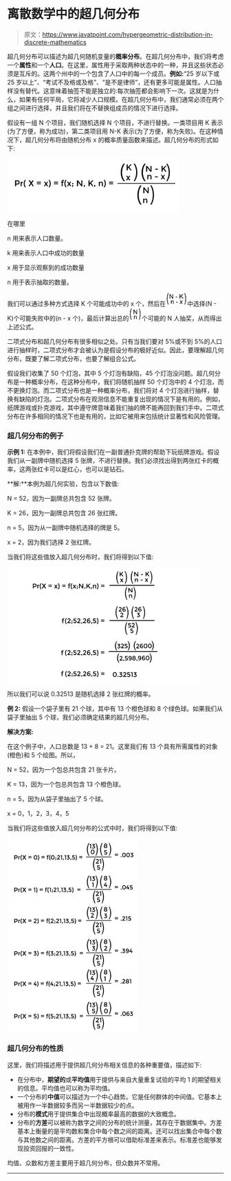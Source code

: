 # 离散数学中的超几何分布

> 原文：<https://www.javatpoint.com/hypergeometric-distribution-in-discrete-mathematics>

超几何分布可以描述为超几何随机变量的**概率分布**。在超几何分布中，我们将考虑一个**属性**和一个**人口**。在这里，属性用于采取两种状态中的一种，并且这些状态必须是互斥的。这两个州中的一个包含了人口中的每一个成员。**例如:**“25 岁以下或 25 岁以上”、“考试不及格或及格”、“是不是律师”，还有更多可能是属性。人口抽样没有替代。这意味着抽签不能是独立的:每次抽签都会影响下一次。这就是为什么，如果有任何平局，它将减少人口规模。在超几何分布中，我们通常必须在两个组之间进行选择，并且我们将在不替换组成员的情况下进行选择。

假设有一组 N 个项目，我们随机选择 N 个项目，不进行替换。一类项目用 K 表示(为了方便，称为成功)，第二类项目用 N-K 表示(为了方便，称为失败)。在这种情况下，超几何分布将由随机分布 x 的概率质量函数来描述。超几何分布的形式如下:

![Hypergeometric Distribution in Discrete Mathematics](img/19ab1b3f1662f6c9fe95b7bad66ad650.png)

在哪里

n 用来表示人口数量。

k 用来表示人口中成功的数量

x 用于显示观察到的成功数量

n 用于表示抽取的数量。

我们可以通过多种方式选择 K 个可能成功中的 x 个，然后在![Hypergeometric Distribution in Discrete Mathematics](img/f8b8ab4dc8ae65b4b68b316d2652c4dc.png)中选择(N - K)个可能失败中的(n - x 个)，最后计算出总的![Hypergeometric Distribution in Discrete Mathematics](img/15892c323d5ee335208a06d962624097.png)个可能的 N 人抽奖，从而得出上述公式。

二项式分布和超几何分布有很多相似之处。只有当我们要对 5%或不到 5%的人口进行抽样时，二项式分布才会被认为是假设分布的极好近似。因此，要理解超几何分布，既要了解二项式分布，也要了解组合公式。

假设我们收集了 50 个灯泡，其中 5 个灯泡有缺陷，45 个灯泡没问题。超几何分布是一种概率分布，在这种分布中，我们将随机抽样 50 个灯泡中的 4 个灯泡，而不更换灯泡。而二项式分布也是一种概率分布，我们将对 4 个灯泡进行抽样，替换有缺陷的灯泡。二项式分布在观测信息不能重复出现的情况下是有用的。例如，纸牌游戏或扑克游戏，其中遵守牌意味着我们抽的牌不能再回到我们手中。二项式分布在许多相同的情况下也是有用的，比如它被用来包括统计显著性和风险管理。

### 超几何分布的例子

**示例 1:** 在本例中，我们将假设我们在一副普通扑克牌的帮助下玩纸牌游戏。假设我们从一副牌中随机选择 5 张牌，不进行替换。我们必须找出得到两张红卡的概率，这两张红卡可以是红心，也可以是钻石。

**解:**本例为超几何实验，包含以下数值:

N = 52，因为一副牌总共包含 52 张牌。

K = 26，因为一副牌总共包含 26 张红牌。

n = 5，因为从一副牌中随机选择的牌是 5。

x = 2，因为我们选择 2 张红牌。

当我们将这些值放入超几何分布时，我们将得到以下值:

![Hypergeometric Distribution in Discrete Mathematics](img/cf51b0f2ffed1884e2041adeddb479fc.png)

所以我们可以说 0.32513 是随机选择 2 张红牌的概率。

**例 2:** 假设一个袋子里有 21 个球，其中有 13 个橙色球和 8 个绿色球。如果我们从袋子里抽出 5 个球，我们必须确定结果的超几何分布。

**解决方案:**

在这个例子中，人口总数是 13 + 8 = 21。这里我们有 13 个具有所需属性的对象(橙色)和 5 个绘图。所以，

N = 52，因为一个包总共包含 21 张卡片。

K = 13，因为一个包总共包含 13 个橙色球。

n = 5，因为从袋子里抽出了 5 个球。

x = 0，1，2，3，4，5

当我们将这些值放入超几何分布的公式中时，我们将得到以下值:

![Hypergeometric Distribution in Discrete Mathematics](img/f24aecc17da72e51bc11045290754e25.png)

### 超几何分布的性质

这里，我们将描述用于提供超几何分布相关信息的各种重要值，描述如下:

*   在分布中，**期望的**或**平均值**用于提供与来自大量重复试验的平均 1 的期望相关的信息。平均值也可以称为平均值。
*   一个分布的**中值**可以描述为一个中心趋势。它是任何群体的中间值。它基本上被用作一半数据较多而另一半数据较少的点。
*   分布的**模式**用于提供集合中出现概率最高的数据的大致概念。
*   分布的**方差**可以被称为数字之间的分布的统计测量，其存在于数据集中。方差基本上衡量的是平均数和集合中每个数之间的距离。还可以找出集合中每个数与其他数之间的距离。方差的平方根可以借助标准差来表示。标准差也能够发现投资回报的一致性。

均值、众数和方差主要用于超几何分布，但众数并不常用。

* * *